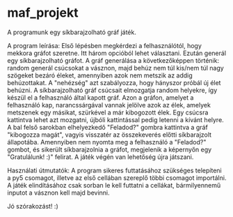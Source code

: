 # maf_projekt

A programunk egy síkbarajzolható gráf játék.

A program leírása:
Első lépésben megkérdezi a felhasználótól, hogy mekkora gráfot szeretne. Itt három opcióból lehet választani.
Ezután generál egy síkbarajzolható gráfot. A gráf generálása a következőképpen történik: random generál csúcsokat a vásznon, majd behúz nem túl kis/nem túl nagy szögeket bezáró éleket, amennyiben azok nem metszik az addig behúzottakat. A "nehézség" azt szabályozza, hogy hányszor próbál új élet behúzni. A síkbarajzolható gráf csúcsait elmozgatja random helyekre, így készül el a felhasználó által kapott gráf.
Azon a gráfon, amelyet a felhasználó kap, narancssárgával vannak jelölve azok az élek, amelyek metszenek egy másikat, szürkével a már kibogozott élek. Egy csúcsra kattintva lehet azt mozgatni, újbóli kattintással pedig letenni a kívánt helyre. A bal felső sarokban elhelyezkedő "Feladod?" gombra kattintva a gráf "kibogozza magát", vagyis visszatér az összekeverés előtti síkbarajzolt állapotába.
Amennyiben nem nyomta meg a felhasználó a "Feladod?" gombot, és sikerült síkbarajzolnia a gráfot, megjelenik a képernyőn egy "Gratulálunk! :)" felirat.
A játék végén van lehetőség újra játszani.

Használati útmutatók:
A program sikeres futtatásához szükséges telepíteni a py5 csomagot, illetve az első cellában szereplő többi csomagot importálni. A játék elindításához csak sorban le kell futtatni a cellákat, bármilyennemű inputot a vásznon kell majd bevinni.

Jó szórakozást! :)
